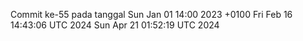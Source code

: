 Commit ke-55 pada tanggal Sun Jan 01 14:00 2023 +0100
Fri Feb 16 14:43:06 UTC 2024
Sun Apr 21 01:52:19 UTC 2024
